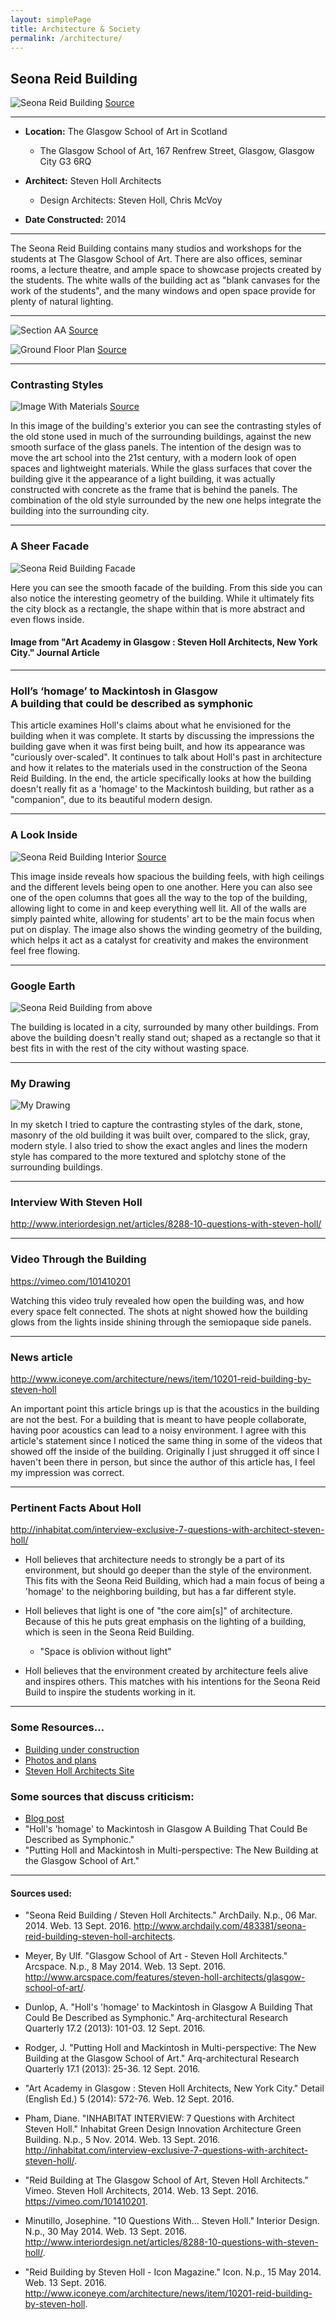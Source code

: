 ```yaml
---
layout: simplePage
title: Architecture & Society
permalink: /architecture/
---
```


## Seona Reid Building

![Seona Reid Building](https://github.com/mattruston/mattruston.github.io/blob/master/images/Seona-Reid-Building.jpg?raw=true)
[Source](https://www.flickr.com/photos/glasgowschoolart/12928172694/sizes/l/)

___

- **Location:** The Glasgow School of Art in Scotland
  * The Glasgow School of Art, 167 Renfrew Street, Glasgow, Glasgow City G3 6RQ

- **Architect:** Steven Holl Architects
  * Design Architects: Steven Holl, Chris McVoy

- **Date Constructed:** 2014

___

The Seona Reid Building contains many studios and workshops for the students at The Glasgow School of Art. There are also offices, seminar rooms, a lecture theatre, and ample space to showcase projects created by the students. The white walls of the building act as "blank canvases for the work of the students", and the many windows and open space provide for plenty of natural lighting.

___

![Section AA](https://github.com/mattruston/mattruston.github.io/blob/master/images/Section_AA.jpg?raw=true "Section AA")
[Source](http://www.archdaily.com/483381/seona-reid-building-steven-holl-architects/5318d675c07a80688c000146-seona-reid-building-steven-holl-architects-section-aa)

![Ground Floor Plan](https://github.com/mattruston/mattruston.github.io/blob/master/images/Ground_Floor_Plan.jpg?raw=true "Ground Floor Plan")
[Source](http://www.archdaily.com/483381/seona-reid-building-steven-holl-architects/5318d63fc07a80688c000145-seona-reid-building-steven-holl-architects-ground-floor-plan)

___

### Contrasting Styles

![Image With Materials](https://github.com/mattruston/mattruston.github.io/blob/master/images/Side-Styles.jpg?raw=true "Image With Materials")
[Source](http://www.archdaily.com/483381/seona-reid-building-steven-holl-architects/5317fd88c07a80688c0000af-seona-reid-building-steven-holl-architects-photo)
<p>In this image of the building's exterior you can see the contrasting styles of the old stone used in much of the surrounding buildings, against the new smooth surface of the glass panels. The intention of the design was to move the art school into the 21st century, with a modern look of open spaces and lightweight materials. While the glass surfaces that cover the building give it the appearance of a light building, it was actually constructed with concrete as the frame that is behind the panels. The combination of the old style surrounded by the new one helps integrate the building into the surrounding city.</p>

___

### A Sheer Facade

![Seona Reid Building Facade](https://github.com/mattruston/mattruston.github.io/blob/master/images/Seona-Reid-Building-Facade.png?raw=true "Seona Reid Building Facade")
<p>Here you can see the smooth facade of the building. From this side you can also notice the interesting geometry of the building. While it ultimately fits the city block as a rectangle, the shape within that is more abstract and even flows inside.</p>

#### Image from "Art Academy in Glasgow : Steven Holl Architects, New York City." Journal Article
___

<h3> Holl’s ‘homage’ to Mackintosh in Glasgow<br />A building that could be described as symphonic </h3>
This article examines Holl's claims about what he envisioned for the building when it was complete. It starts by discussing the impressions the building gave when it was first being built, and how its appearance was "curiously over-scaled". It continues to talk about Holl's past in architecture and how it relates to the materials used in the construction of the Seona Reid Building. In the end, the article specifically looks at how the building doesn't really fit as a 'homage' to the Mackintosh building, but rather as a "companion", due to its beautiful modern design.

___

### A Look Inside

![Seona Reid Building Interior](https://github.com/mattruston/mattruston.github.io/blob/master/images/Seona-Reid-Building-Interior.jpg?raw=true "Seona Reid Building Interior")
[Source](http://www.archdaily.com/483381/seona-reid-building-steven-holl-architects/5317fdc9c07a80688c0000b0-seona-reid-building-steven-holl-architects-photo)
<p>This image inside reveals how spacious the building feels, with high ceilings and the different levels being open to one another. Here you can also see one of the open columns that goes all the way to the top of the building, allowing light to come in and keep everything well lit. All of the walls are simply painted white, allowing for students' art to be the main focus when put on display. The image also shows the winding geometry of the building, which helps it act as a catalyst for creativity and makes the environment feel free flowing.</p>

___

### Google Earth

![Seona Reid Building from above](https://github.com/mattruston/mattruston.github.io/blob/master/images/From-Above.jpg?raw=true "Seona Reid Building from above")

<p>The building is located in a city, surrounded by many other buildings. From above the building doesn't really stand out; shaped as a rectangle so that it best fits in with the rest of the city without wasting space.</p>

___

### My Drawing

![My Drawing](https://github.com/mattruston/mattruston.github.io/blob/master/images/Seona-Reid-Drawing.jpg?raw=true "My Drawing")

<p>In my sketch I tried to capture the contrasting styles of the dark, stone, masonry of the old building it was built over, compared to the slick, gray, modern style. I also tried to show the exact angles and lines the modern style has compared to the more textured and splotchy stone of the surrounding buildings.</p>

___

### Interview With Steven Holl

<http://www.interiordesign.net/articles/8288-10-questions-with-steven-holl/>

___

### Video Through the Building

<https://vimeo.com/101410201>

Watching this video truly revealed how open the building was, and how every space felt connected. The shots at night showed how the building glows from the lights inside shining through the semiopaque side panels.

___

### News article

<http://www.iconeye.com/architecture/news/item/10201-reid-building-by-steven-holl>

An important point this article brings up is that the acoustics in the building are not the best. For a building that is meant to have people collaborate, having poor acoustics can lead to a noisy environment. I agree with this article's statement since I noticed the same thing in some of the videos that showed off the inside of the building. Originally I just shrugged it off since I haven't been there in person, but since the author of this article has, I feel my impression was correct. 

___

### Pertinent Facts About Holl

<http://inhabitat.com/interview-exclusive-7-questions-with-architect-steven-holl/>

- Holl believes that architecture needs to strongly be a part of its environment, but should go deeper than the style of the environment. This fits with the Seona Reid Building, which had a main focus of being a 'homage' to the neighboring building, but has a far different style.
- Holl believes that light is one of "the core aim[s]" of architecture. Because of this he puts great emphasis on the lighting of a building, which is seen in the Seona Reid Building.
  * "Space is oblivion without light"

- Holl believes that the environment created by architecture feels alive and inspires others. This matches with his intentions for the Seona Reid Build to inspire the students working in it.

___

### Some Resources...

<ul>
	<li><a href="https://www.flickr.com/photos/106023896@N05/albums/72157636758818184">Building under construction</a></li>
	<li><a href="http://www.archdaily.com/483381/seona-reid-building-steven-holl-architects/5317fe27c07a806cd90000c2-seona-reid-building-steven-holl-architects-photo">Photos and plans</a></li>
	<li><a href="http://www.stevenholl.com/projects/glasgow-school-of-art">Steven Holl Architects Site</a></li>
</ul>

### Some sources that discuss criticism:

<ul>
	<li><a href="http://architizer.com/blog/steven-holls-reid-building-latest-glasgow-attraction/">Blog post</a></li>
	<li>"Holl's 'homage' to Mackintosh in Glasgow A Building That Could Be Described as Symphonic."</li>
	<li>"Putting Holl and Mackintosh in Multi-perspective: The New Building at the Glasgow School of Art."</li>
</ul>

___

#### Sources used: ####

- "Seona Reid Building / Steven Holl Architects." ArchDaily. N.p., 06 Mar. 2014. Web. 13 Sept. 2016. <http://www.archdaily.com/483381/seona-reid-building-steven-holl-architects>.

- Meyer, By Ulf. "Glasgow School of Art - Steven Holl Architects." Arcspace. N.p., 8 May 2014. Web. 13 Sept. 2016. <http://www.arcspace.com/features/steven-holl-architects/glasgow-school-of-art/>.

- Dunlop, A. "Holl's 'homage' to Mackintosh in Glasgow A Building That Could Be Described as Symphonic." Arq-architectural Research Quarterly 17.2 (2013): 101-03. 12 Sept. 2016.

- Rodger, J. "Putting Holl and Mackintosh in Multi-perspective: The New Building at the Glasgow School of Art." Arq-architectural Research Quarterly 17.1 (2013): 25-36. 12 Sept. 2016.

- "Art Academy in Glasgow : Steven Holl Architects, New York City." Detail (English Ed.) 5 (2014): 572-76. Web. 12 Sept. 2016.

- Pham, Diane. "INHABITAT INTERVIEW: 7 Questions with Architect Steven Holl." Inhabitat Green Design Innovation Architecture Green Building. N.p., 5 Nov. 2014. Web. 13 Sept. 2016. <http://inhabitat.com/interview-exclusive-7-questions-with-architect-steven-holl/>.

- "Reid Building at The Glasgow School of Art, Steven Holl Architects." Vimeo. Steven Holl Architects, 2014. Web. 13 Sept. 2016. <https://vimeo.com/101410201>.

- Minutillo, Josephine. "10 Questions With... Steven Holl." Interior Design. N.p., 30 May 2014. Web. 13 Sept. 2016. <http://www.interiordesign.net/articles/8288-10-questions-with-steven-holl/>.

- "Reid Building by Steven Holl - Icon Magazine." Icon. N.p., 15 May 2014. Web. 13 Sept. 2016. <http://www.iconeye.com/architecture/news/item/10201-reid-building-by-steven-holl>.
